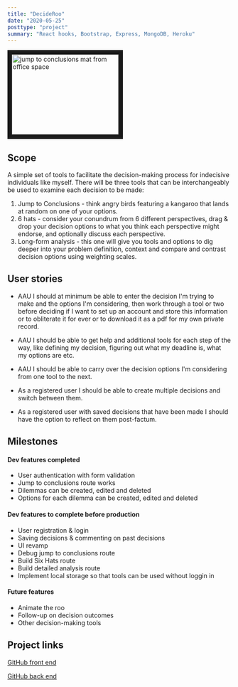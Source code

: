 ```yaml
---
title: "DecideRoo"
date: "2020-05-25"
posttype: "project"
summary: "React hooks, Bootstrap, Express, MongoDB, Heroku"
---
```


<a href="http://www.youtube.com/watch?feature=player_embedded&v=sDEL4Ty950Q" target="_blank"><img src="http://img.youtube.com/vi/sDEL4Ty950Q/0.jpg" 
alt="jump to conclusions mat from office space" width="240" height="180" border="10" /></a>

## Scope

A simple set of tools to facilitate the decision-making process for indecisive individuals like myself. There will be three tools that can be interchangeably be used to examine each decision to be made:

1. Jump to Conclusions - think angry birds featuring a kangaroo that lands at random on one of your options.
2. 6 hats - consider your conundrum from 6 different perspectives, drag & drop your decision options to what you think each perspective might endorse, and optionally discuss each perspective.
3. Long-form analysis - this one will give you tools and options to dig deeper into your problem definition, context and compare and contrast decision options using weighting scales.

## User stories

- AAU I should at minimum be able to enter the decision I'm trying to make and the options I'm considering, then work through a tool or two before deciding if I want to set up an account and store this information or to obliterate it for ever or to download it as a pdf for my own private record.

- AAU I should be able to get help and additional tools for each step of the way, like defining my decision, figuring out what my deadline is, what my options are etc.

- AAU I should be able to carry over the decision options I'm considering from one tool to the next.

- As a registered user I should be able to create multiple decisions and switch between them.

- As a registered user with saved decisions that have been made I should have the option to reflect on them post-factum.

## Milestones

#### Dev features completed

- User authentication with form validation
- Jump to conclusions route works
- Dilemmas can be created, edited and deleted
- Options for each dilemma can be created, edited and deleted

#### Dev features to complete before production

- User registration & login
- Saving decisions & commenting on past decisions
- UI revamp
- Debug jump to conclusions route
- Build Six Hats route
- Build detailed analysis route
- Implement local storage so that tools can be used without loggin in

#### Future features

- Animate the roo
- Follow-up on decision outcomes
- Other decision-making tools

## Project links

[GitHub front end](https://github.com/anya-pich/DecideRoo)

[GitHub back end](https://github.com/anya-pich/decideroo-backend)
